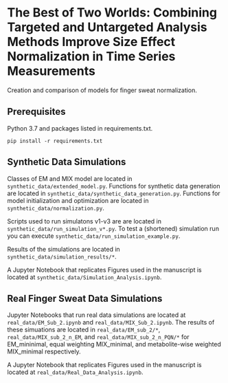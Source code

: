 # The Best of Two Worlds: Combining Targeted and Untargeted Analysis Methods Improve Size Effect Normalization in Time Series Measurements

Creation and comparison of models for finger sweat normalization.

## Prerequisites
Python 3.7 and packages listed in requirements.txt.
```
pip install -r requirements.txt
```

## Synthetic Data Simulations
Classes of EM and MIX model are located in ```synthetic_data/extended_model.py```.
Functions for synthetic data generation are located in ```synthetic_data/synthetic_data_generation.py```.
Functions for model initialization and optimization are located in ```synthetic_data/normalization.py```.

Scripts used to run simulatons v1-v3 are are located in ```synthetic_data/run_simulation_v*.py```.
To test a (shortened) simulation run you can execute ```synthetic_data/run_simulation_example.py```.

Results of the simulations are located in ```synthetic_data/simulation_results/*```.

A Jupyter Notebook that replicates Figures used in the manuscript is located at ```synthetic_data/Simulation_Analysis.ipynb```.

## Real Finger Sweat Data Simulations

Jupyter Notebooks that run real data simulations are located at ```real_data/EM_Sub_2.ipynb``` and ```real_data/MIX_Sub_2.ipynb```. 
The results of these simuations are located in ```real_data/EM_sub_2/*```, ```real_data/MIX_sub_2_n_EM```, and ```real_data/MIX_sub_2_n_PQN/*``` for EM_mininimal, equal weighting MIX_minimal, and metabolite-wise weighted MIX_minimal respectively.

A Jupyter Notebook that replicates Figures used in the manuscript is located at ```real_data/Real_Data_Analysis.ipynb```.
